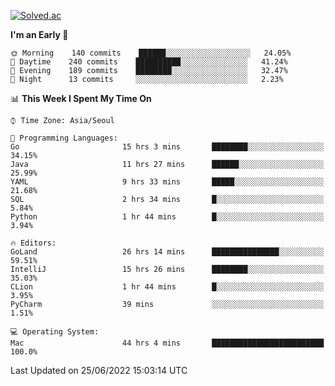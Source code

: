 [![Solved.ac](http://mazassumnida.wtf/api/v2/generate_badge?boj=kuckjwi)](https://solved.ac/kuckjwi)
<!--START_SECTION:waka-->
**I'm an Early 🐤** 

```text
🌞 Morning    140 commits    ██████░░░░░░░░░░░░░░░░░░░   24.05% 
🌆 Daytime    240 commits    ██████████░░░░░░░░░░░░░░░   41.24% 
🌃 Evening    189 commits    ████████░░░░░░░░░░░░░░░░░   32.47% 
🌙 Night      13 commits     ░░░░░░░░░░░░░░░░░░░░░░░░░   2.23%

```


📊 **This Week I Spent My Time On** 

```text
⌚︎ Time Zone: Asia/Seoul

💬 Programming Languages: 
Go                       15 hrs 3 mins       ████████░░░░░░░░░░░░░░░░░   34.15% 
Java                     11 hrs 27 mins      ██████░░░░░░░░░░░░░░░░░░░   25.99% 
YAML                     9 hrs 33 mins       █████░░░░░░░░░░░░░░░░░░░░   21.68% 
SQL                      2 hrs 34 mins       █░░░░░░░░░░░░░░░░░░░░░░░░   5.84% 
Python                   1 hr 44 mins        █░░░░░░░░░░░░░░░░░░░░░░░░   3.94%

🔥 Editors: 
GoLand                   26 hrs 14 mins      ███████████████░░░░░░░░░░   59.51% 
IntelliJ                 15 hrs 26 mins      ████████░░░░░░░░░░░░░░░░░   35.03% 
CLion                    1 hr 44 mins        █░░░░░░░░░░░░░░░░░░░░░░░░   3.95% 
PyCharm                  39 mins             ░░░░░░░░░░░░░░░░░░░░░░░░░   1.51%

💻 Operating System: 
Mac                      44 hrs 4 mins       █████████████████████████   100.0%

```


 Last Updated on 25/06/2022 15:03:14 UTC
<!--END_SECTION:waka-->
